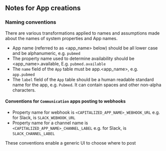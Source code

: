 ## Notes for App creations

### Naming conventions

There are various transformations applied to names and assumptions made about the names of system properties 
and App names.

* App name (referred to as <app_name> below) should be all lower case and be alphanumeric, e.g.  `pubmed` 
* The property name used to determine availability should be <app_name>.available, E.g. `pubmed.available`
* The `name` field of the `App` table must be app.<app_name>, e.g. `app.pubmed`
* The `label` field of the `App` table should be a human readable standard name for the app, e.g. `Pubmed`.
      It can contain spaces and other non-alpha characters.

#### Conventions for `Communication` apps posting to webhooks

* Property name for webhook is `<CAPITALIZED_APP_NAME>_WEBHOOK_URL` e.g. for Slack, is `SLACK_WEBHOOK_URL`
* Property name for a channel name is `<CAPITALIZED_APP_NAME>_CHANNEL_LABEL` e.g. for Slack, is `SLACK_CHANNEL_LABEL`

These conventions enable a generic UI to choose where to post 